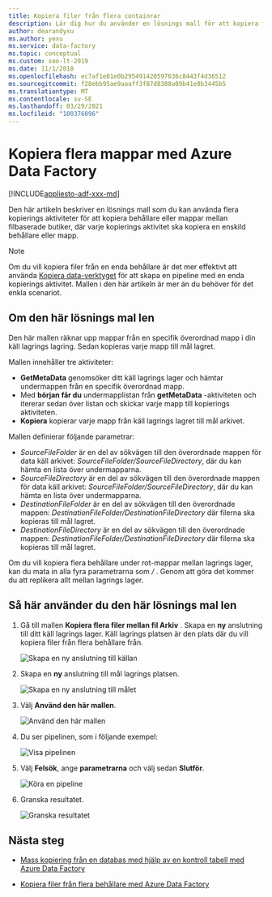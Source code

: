 ```yaml
---
title: Kopiera filer från flera containrar
description: Lär dig hur du använder en lösnings mall för att kopiera filer från flera behållare med hjälp av Azure Data Factory.
author: dearandyxu
ms.author: yexu
ms.service: data-factory
ms.topic: conceptual
ms.custom: seo-lt-2019
ms.date: 11/1/2018
ms.openlocfilehash: ec7af1e81e0b295491420597636c8443f4d36512
ms.sourcegitcommit: f28ebb95ae9aaaff3f87d8388a09b41e0b3445b5
ms.translationtype: MT
ms.contentlocale: sv-SE
ms.lasthandoff: 03/29/2021
ms.locfileid: "100376096"
---
```

# <a name="copy-multiple-folders-with-azure-data-factory"></a>Kopiera flera mappar med Azure Data Factory

[!INCLUDE[appliesto-adf-xxx-md](includes/appliesto-adf-xxx-md.md)]

Den här artikeln beskriver en lösnings mall som du kan använda flera kopierings aktiviteter för att kopiera behållare eller mappar mellan filbaserade butiker, där varje kopierings aktivitet ska kopiera en enskild behållare eller mapp. 

> [!NOTE]
> Om du vill kopiera filer från en enda behållare är det mer effektivt att använda [Kopiera data-verktyget](copy-data-tool.md) för att skapa en pipeline med en enda kopierings aktivitet. Mallen i den här artikeln är mer än du behöver för det enkla scenariot.

## <a name="about-this-solution-template"></a>Om den här lösnings mal len

Den här mallen räknar upp mappar från en specifik överordnad mapp i din käll lagrings lagring. Sedan kopieras varje mapp till mål lagret.

Mallen innehåller tre aktiviteter:
- **GetMetaData** genomsöker ditt käll lagrings lager och hämtar undermappen från en specifik överordnad mapp.
- Med **början får du** undermapplistan från **getMetaData** -aktiviteten och itererar sedan över listan och skickar varje mapp till kopierings aktiviteten.
- **Kopiera** kopierar varje mapp från käll lagrings lagret till mål arkivet.

Mallen definierar följande parametrar:
- *SourceFileFolder* är en del av sökvägen till den överordnade mappen för data käll arkivet: *SourceFileFolder/SourceFileDirectory*, där du kan hämta en lista över undermapparna. 
- *SourceFileDirectory* är en del av sökvägen till den överordnade mappen för data käll arkivet: *SourceFileFolder/SourceFileDirectory*, där du kan hämta en lista över undermapparna. 
- *DestinationFileFolder* är en del av sökvägen till den överordnade mappen: *DestinationFileFolder/DestinationFileDirectory* där filerna ska kopieras till mål lagret. 
- *DestinationFileDirectory* är en del av sökvägen till den överordnade mappen: *DestinationFileFolder/DestinationFileDirectory* där filerna ska kopieras till mål lagret. 

Om du vill kopiera flera behållare under rot-mappar mellan lagrings lager, kan du mata in alla fyra parametrarna som */* . Genom att göra det kommer du att replikera allt mellan lagrings lager.

## <a name="how-to-use-this-solution-template"></a>Så här använder du den här lösnings mal len

1. Gå till mallen **Kopiera flera filer mellan fil Arkiv** . Skapa en **ny** anslutning till ditt käll lagrings lager. Käll lagrings platsen är den plats där du vill kopiera filer från flera behållare från.

    ![Skapa en ny anslutning till källan](media/solution-template-copy-files-multiple-containers/copy-files-multiple-containers-image1.png)

2. Skapa en **ny** anslutning till mål lagrings platsen.

    ![Skapa en ny anslutning till målet](media/solution-template-copy-files-multiple-containers/copy-files-multiple-containers-image2.png)

3. Välj **Använd den här mallen**.

    ![Använd den här mallen](media/solution-template-copy-files-multiple-containers/copy-files-multiple-containers-image3.png)
    
4. Du ser pipelinen, som i följande exempel:

    ![Visa pipelinen](media/solution-template-copy-files-multiple-containers/copy-files-multiple-containers-image4.png)

5. Välj **Felsök**, ange **parametrarna** och välj sedan **Slutför**.

    ![Köra en pipeline](media/solution-template-copy-files-multiple-containers/copy-files-multiple-containers-image5.png)

6. Granska resultatet.

    ![Granska resultatet](media/solution-template-copy-files-multiple-containers/copy-files-multiple-containers-image6.png)

## <a name="next-steps"></a>Nästa steg

- [Mass kopiering från en databas med hjälp av en kontroll tabell med Azure Data Factory](solution-template-bulk-copy-with-control-table.md)

- [Kopiera filer från flera behållare med Azure Data Factory](solution-template-copy-files-multiple-containers.md)

